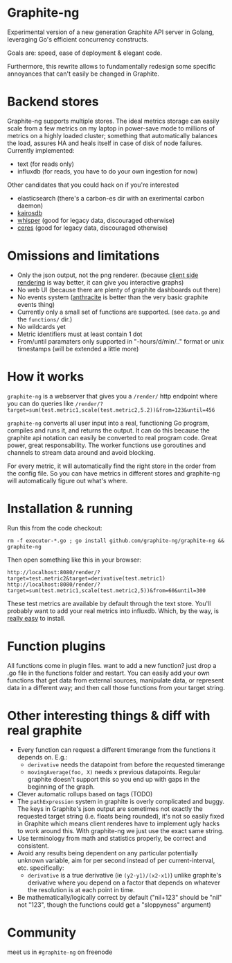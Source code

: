 # Graphite-ng

Experimental version of a new generation Graphite API server in Golang,
leveraging Go's efficient concurrency constructs.

Goals are: speed, ease of deployment & elegant code.

Furthermore, this rewrite allows to fundamentally redesign some specific
annoyances that can't easily be changed in Graphite.


# Backend stores

Graphite-ng supports multiple stores.
The ideal metrics storage can easily scale from a few metrics on my laptop in power-save mode
to millions of metrics on a highly loaded cluster; something that automatically balances the load,
assures HA and heals itself in case of disk of node failures.
Currently implemented:

* text (for reads only)
* influxdb (for reads, you have to do your own ingestion for now)

Other candidates that you could hack on if you're interested

* elasticsearch (there's a carbon-es dir with an exerimental carbon daemon)
* [kairosdb](https://code.google.com/p/kairosdb/)
* [whisper](https://github.com/graphite-project/whisper) (good for legacy data, discouraged otherwise)
* [ceres](https://github.com/graphite-project/ceres) (good for legacy data, discouraged otherwise)


# Omissions and limitations

 * Only the json output, not the png renderer. (because [client side
   rendering](https://github.com/vimeo/timeserieswidget/) is way better, it can give you interactive graphs)
 * No web UI (because there are plenty of graphite dashboards out there)
 * No events system ([anthracite](https://github.com/Dieterbe/anthracite/) is
   better than the very basic graphite events thing)
 * Currently only a small set of functions are supported. (see `data.go` and the `functions/` dir.)
 * No wildcards yet
 * Metric identifiers must at least contain 1 dot
 * From/until paramaters only supported in "-<x>hours/d/min/.." format or unix timestamps (will be extended a little more)

# How it works

`graphite-ng` is a webserver that gives you a `/render/` http endpoint where
you can do queries like
`/render/?target=sum(test.metric1,scale(test.metric2,5.2))&from=123&until=456`

`graphite-ng` converts all user input into a real, functioning Go program,
compiles and runs it, and returns the output. It can do this because the
graphite api notation can easily be converted to real program code. Great
power, great responsability. The worker functions use goroutines and channels
to stream data around and avoid blocking.

For every metric, it will automatically find the right store in the order from the config file.
So you can have metrics in different stores and graphite-ng will automatically figure out what's where.

# Installation & running

Run this from the code checkout:

    rm -f executor-*.go ; go install github.com/graphite-ng/graphite-ng && graphite-ng

Then open something like this in your browser:

    http://localhost:8080/render/?target=test.metric2&target=derivative(test.metric1)
    http://localhost:8080/render/?target=sum(test.metric1,scale(test.metric2,5))&from=60&until=300

These test metrics are available by default through the text store.  You'll probably want
to add your real metrics into influxdb.  Which, by the way, is [really easy](http://influxdb.org/docs/) to install.


# Function plugins

All functions come in plugin files. want to add a new function? just drop a .go
file in the functions folder and restart. You can easily add your own functions
that get data from external sources, manipulate data, or represent data in a
different way; and then call those functions from your target string.


# Other interesting things & diff with real graphite

* Every function can request a different timerange from the functions it
  depends on. E.g.:
  * `derivative` needs the datapoint from before the requested timerange
  * `movingAverage(foo, X)` needs x previous datapoints. Regular graphite
	doesn't support this so you end up with gaps in the beginning of the graph.
* Clever automatic rollups based on tags (TODO)
* The `pathExpression` system in graphite is overly complicated and buggy. The
  keys in Graphite's json output are sometimes not exactly the requested target
  string (i.e. floats being rounded), it's not so easily fixed in Graphite
  which means client renderes have to implement ugly hacks to work around this.
  With graphite-ng we just use the exact same string.
* Use terminology from math and statistics properly, be correct and consistent.
* Avoid any results being dependent on any particular potentially unknown
  variable, aim for per second instead of per current-interval, etc.
  specifically:
  * `derivative` is a true derivative (ie `(y2-y1)/(x2-x1)`) unlike graphite's
	derivative where you depend on a factor that depends on whatever the
	resolution is at each point in time.
* Be mathematically/logically correct by default ("nil+123" should be "nil" not
  "123", though the functions could get a "sloppyness" argument)

# Community
  meet us in `#graphite-ng` on freenode
